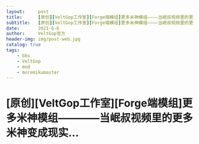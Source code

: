 ```yaml
---
layout:     post
title:      [原创][VeltGop工作室][Forge端模组]更多米神模组————当岷叔视频里的更多米神变成现实...
subtitle:   [原创][VeltGop工作室][Forge端模组]更多米神模组————当岷叔视频里的更多米神变成现实...
date:       2021-6-6
author:     VeltGop官方
header-img: img/post-web.jpg
catalog: true
tags:
    - bbs
    - VeltGop
    - mod
    - moremikumaster
---
```

# [原创][VeltGop工作室][Forge端模组]更多米神模组————当岷叔视频里的更多米神变成现实...
